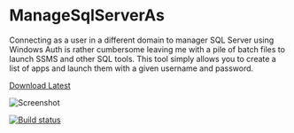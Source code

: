 # ManageSqlServerAs

Connecting as a user in a different domain to manager SQL Server using Windows Auth is rather cumbersome leaving me with a pile of batch files to launch SSMS and other SQL tools. This tool simply allows you to create a list of apps and launch them with a given username and password.

[Download Latest](https://github.com/enkafan/ManageSqlServerAs/releases/latest)

![Screenshot](https://raw.github.com/enkafan/ManageSqlServerAs/master/docs/screenshot.png)

[![Build status](https://ci.appveyor.com/api/projects/status/hsoj1htyke78qnns/branch/master)](https://ci.appveyor.com/project/enkafan/managesqlserveras/branch/master)